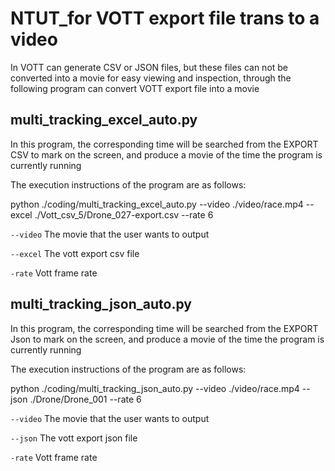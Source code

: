 # NTUT_for VOTT export file trans to a video #


In VOTT can generate CSV or JSON files, but these files can not be converted into a movie for easy viewing and inspection, through the following program can convert VOTT export file into a movie


## multi_tracking_excel_auto.py 


In this program, the corresponding time will be searched from the EXPORT CSV to mark on the screen, and produce a movie of the time the program is currently running

The execution instructions of the program are as follows:


python ./coding/multi_tracking_excel_auto.py --video ./video/race.mp4 --excel ./Vott_csv_5/Drone_027-export.csv --rate 6

`--video` The movie that the user wants to output

`--excel` The vott export csv file 

`-rate`  Vott frame rate

## multi_tracking_json_auto.py

In this program, the corresponding time will be searched from the EXPORT Json to mark on the screen, and produce a movie of the time the program is currently running

The execution instructions of the program are as follows:


python ./coding/multi_tracking_json_auto.py --video ./video/race.mp4 --json ./Drone/Drone_001 --rate 6

`--video` The movie that the user wants to output

`--json` The vott export json file

`-rate`   Vott frame rate

